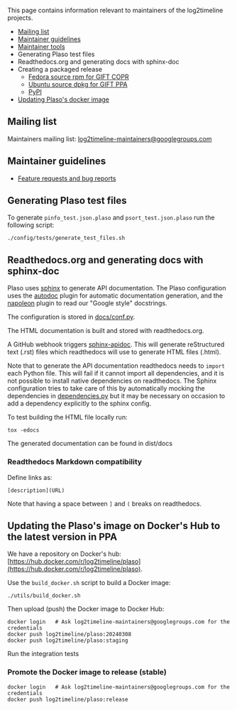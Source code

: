 This page contains information relevant to maintainers of the log2timeline
projects.

* [Mailing list](https://github.com/log2timeline/l2tdocs/blob/master/process/Maintainers%20guide.md#mailing-list)
* [Maintainer guidelines](https://github.com/log2timeline/l2tdocs/blob/master/process/Maintainers%20guide.md#maintainer-guidelines)
* [Maintainer tools](https://github.com/log2timeline/l2tdocs/blob/master/process/Maintainers%20guide.md#maintainer-tools)
* Generating Plaso test files
* Readthedocs.org and generating docs with sphinx-doc
* Creating a packaged release
  * [Fedora source rpm for GIFT COPR](https://github.com/log2timeline/l2tdocs/blob/master/process/GIFT%20COPR.md)
  * [Ubuntu source dpkg for GIFT PPA](https://github.com/log2timeline/l2tdocs/blob/master/process/GIFT%20PPA.md)
  * [PyPI](https://github.com/log2timeline/l2tdocs/blob/master/process/PyPI.md)
* [Updating Plaso's docker image](https://github.com/log2timeline/l2tdocs/blob/master/process/Maintainers%20guide.md#updating-the-plasos-image-on-dockers-hub-to-the-latest-version-in-ppa)

## Mailing list

Maintainers mailing list: log2timeline-maintainers@googlegroups.com

## Maintainer guidelines

* [Feature requests and bug reports](https://plaso.readthedocs.io/en/latest/sources/user/Feature-requests-and-bug-reports.html?highlight=Feature-requests-and-bug-reports)

## Generating Plaso test files

To generate `pinfo_test.json.plaso` and `psort_test.json.plaso` run the
following script:

```
./config/tests/generate_test_files.sh
```

## Readthedocs.org and generating docs with sphinx-doc

Plaso uses [sphinx](http://sphinx-doc.org/) to generate API documentation. The
Plaso configuration uses the [autodoc](http://sphinx-doc.org/ext/autodoc.html)
plugin for automatic documentation generation, and the [napoleon](http://sphinxcontrib-napoleon.readthedocs.org/en/latest/sphinxcontrib.napoleon.html)
plugin to read our "Google style" docstrings.

The configuration is stored in [docs/conf.py](https://github.com/log2timeline/plaso/blob/master/docs/conf.py).

The HTML documentation is built and stored with readthedocs.org.

A GitHub webhook triggers [sphinx-apidoc](http://sphinx-doc.org/man/sphinx-apidoc.html).
This will generate reStructured text (.rst) files which readthedocs will use to
generate HTML files (.html).

Note that to generate the API documentation readthedocs needs to `import` each
Python file. This will fail if it cannot import all dependencies, and it is not
possible to install native dependencies on readthedocs. The Sphinx configuration
tries to take care of this by automatically mocking the dependencies in
[dependencies.py](https://github.com/log2timeline/plaso/blob/master/plaso/dependencies.py)
but it may be necessary on occasion to add a dependency explicitly to the
sphinx config.

To test building the HTML file locally run:
```
tox -edocs
```

The generated documentation can be found in dist/docs

### Readthedocs Markdown compatibility

Define links as:

```
[description](URL)
```

Note that having a space between `]` and `(` breaks on readthedocs.

## Updating the Plaso's image on Docker's Hub to the latest version in PPA

We have a repository on Docker's hub: [https://hub.docker.com/r/log2timeline/plaso](https://hub.docker.com/r/log2timeline/plaso).

Use the `build_docker.sh` script to build a Docker image:

```
./utils/build_docker.sh
```

Then upload (push) the Docker image to Docker Hub:

```
docker login   # Ask log2timeline-maintainers@googlegroups.com for the credentials
docker push log2timeline/plaso:20240308
docker push log2timeline/plaso:staging
```

Run the integration tests

### Promote the Docker image to release (stable)

```
docker login   # Ask log2timeline-maintainers@googlegroups.com for the credentials
docker push log2timeline/plaso:release
```
